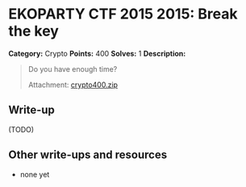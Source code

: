 # EKOPARTY CTF 2015 2015: Break the key

**Category:** Crypto
**Points:** 400
**Solves:** 1
**Description:**

> Do you have enough time?
> 
> Attachment: [crypto400.zip](./crypto400.zip)


## Write-up

(TODO)

## Other write-ups and resources

* none yet
